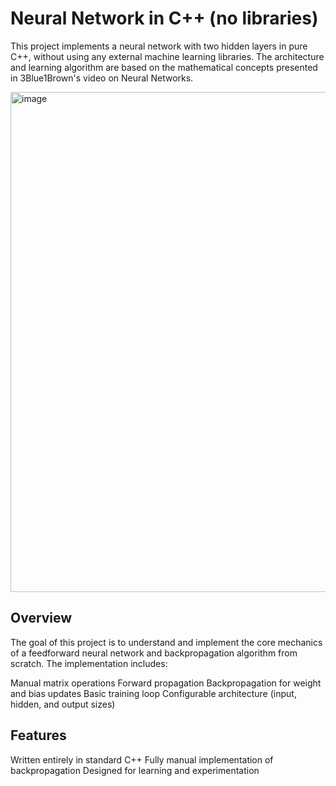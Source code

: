 # Neural Network in C++ (no libraries)

This project implements a neural network with two hidden layers in pure C++, without using any external machine learning libraries. The architecture and learning algorithm are based on the mathematical concepts presented in 3Blue1Brown's video on Neural Networks.

<img width="800" alt="image" src="https://github.com/user-attachments/assets/1179ae5c-44a1-44df-8e07-66798cd3eb26" />

## Overview

The goal of this project is to understand and implement the core mechanics of a feedforward neural network and backpropagation algorithm from scratch. The implementation includes:

Manual matrix operations
Forward propagation
Backpropagation for weight and bias updates
Basic training loop
Configurable architecture (input, hidden, and output sizes)

## Features

Written entirely in standard C++
Fully manual implementation of backpropagation
Designed for learning and experimentation
